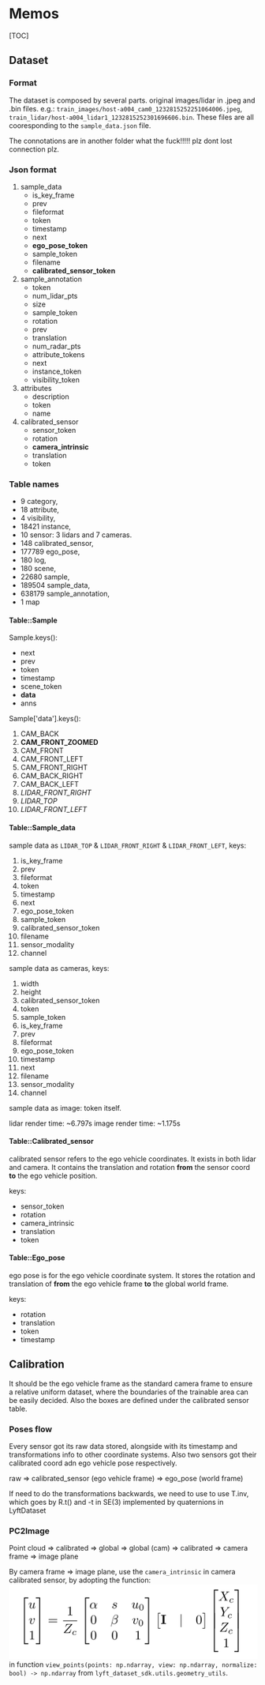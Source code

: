 # Memos

[TOC]

## Dataset

### Format

The dataset is composed by several parts. original images/lidar in .jpeg and .bin files. e.g.:
`train_images/host-a004_cam0_1232815252251064006.jpeg`, `train_lidar/host-a004_lidar1_1232815252301696606.bin`. These files are all cooresponding to the `sample_data.json` file.

The connotations are in another folder what the fuck!!!!! plz dont lost connection plz.

### Json format

1. sample_data
   - is_key_frame
   - prev
   - fileformat
   - token
   - timestamp
   - next
   - **ego_pose_token**
   - sample_token
   - filename
   - **calibrated_sensor_token**
2. sample_annotation
    - token
    - num_lidar_pts
    - size
    - sample_token
    - rotation
    - prev
    - translation
    - num_radar_pts
    - attribute_tokens
    - next
    - instance_token
    - visibility_token
3. attributes
    - description
    - token
    - name
4. calibrated_sensor
    - sensor_token
    - rotation
    - **camera_intrinsic**
    - translation
    - token

### Table names

- 9 category,
- 18 attribute,
- 4 visibility,
- 18421 instance,
- 10 sensor: 3 lidars and 7 cameras.
- 148 calibrated_sensor,
- 177789 ego_pose,
- 180 log,
- 180 scene,
- 22680 sample,
- 189504 sample_data,
- 638179 sample_annotation,
- 1 map

#### Table::Sample

Sample.keys():

- next
- prev
- token
- timestamp
- scene_token
- **data**
- anns

Sample['data'].keys():

1. CAM_BACK
2. **CAM_FRONT_ZOOMED**
3. CAM_FRONT
4. CAM_FRONT_LEFT
5. CAM_FRONT_RIGHT
6. CAM_BACK_RIGHT
7. CAM_BACK_LEFT
8. *LIDAR_FRONT_RIGHT*
9. *LIDAR_TOP*
10. *LIDAR_FRONT_LEFT*

#### Table::Sample_data

sample data as `LIDAR_TOP` & `LIDAR_FRONT_RIGHT` & `LIDAR_FRONT_LEFT`, keys:

1. is_key_frame
2. prev
3. fileformat
4. token
5. timestamp
6. next
7. ego_pose_token
8. sample_token
9. calibrated_sensor_token
10. filename
11. sensor_modality
12. channel

sample data as cameras, keys:

1. width
2. height
3. calibrated_sensor_token
4. token
5. sample_token
6. is_key_frame
7. prev
8. fileformat
9. ego_pose_token
10. timestamp
11. next
12. filename
13. sensor_modality
14. channel

sample data as image: token itself.

lidar render time: ~6.797s
image render time: ~1.175s

#### Table::Calibrated_sensor

calibrated sensor refers to the ego vehicle coordinates. It exists in both lidar and camera. It contains the translation and rotation **from** the sensor coord **to** the ego vehicle position.

keys:

- sensor_token
- rotation
- camera_intrinsic
- translation
- token

#### Table::Ego_pose

ego pose is for the ego vehicle coordinate system. It stores the rotation and translation of **from** the ego vehicle frame **to** the global world frame.

keys:

- rotation
- translation
- token
- timestamp

## Calibration

It should be the ego vehicle frame as the standard camera frame to ensure a relative uniform dataset, where the boundaries of the trainable area can be easily decided. Also the boxes are defined under the calibrated sensor table.

### Poses flow

Every sensor got its raw data stored, alongside with its timestamp and transformations info to other coordinate systems. Also two sensors got their calibrated coord adn ego vehicle pose respectively.

raw => calibrated_sensor (ego vehicle frame) => ego_pose (world frame)

If need to do the transformations backwards, we need to use to use T.inv, which goes by R.t() and -t in SE(3) implemented by quaternions in LyftDataset

### PC2Image

Point cloud => calibrated => global => global (cam) => calibrated => camera frame => image plane

By camera frame => image plane, use the `camera_intrinsic` in camera calibrated sensor, by adopting the function: ![Intrinsics](./IntrinsicMat.png) in function `view_points(points: np.ndarray, view: np.ndarray, normalize: bool) -> np.ndarray` from `lyft_dataset_sdk.utils.geometry_utils`.
